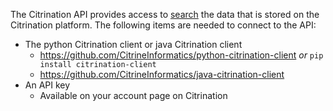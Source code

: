 The Citrination API provides access to [search](!api/search) the data that is stored on the Citrination platform. The following items are needed to connect to the API:

* The python Citrination client or java Citrination client
    * https://github.com/CitrineInformatics/python-citrination-client _or_ `pip install citrination-client`
    * https://github.com/CitrineInformatics/java-citrination-client
* An API key
    * Available on your account page on Citrination
